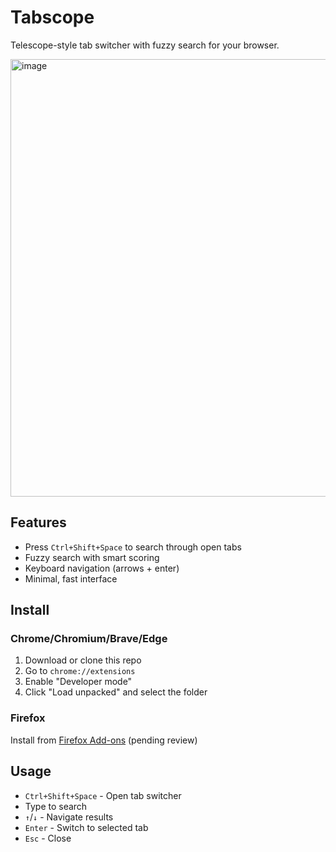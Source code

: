 # Tabscope

Telescope-style tab switcher with fuzzy search for your browser.

<img width="900" height="700" alt="image" src="https://github.com/user-attachments/assets/60e7cfed-2200-4359-b166-77567564d0a9" />



## Features

- Press `Ctrl+Shift+Space` to search through open tabs
- Fuzzy search with smart scoring
- Keyboard navigation (arrows + enter)
- Minimal, fast interface

## Install

### Chrome/Chromium/Brave/Edge
1. Download or clone this repo
2. Go to `chrome://extensions`
3. Enable "Developer mode"
4. Click "Load unpacked" and select the folder

### Firefox
Install from [Firefox Add-ons](https://addons.mozilla.org/firefox/addon/tabscope/) (pending review)

## Usage

- `Ctrl+Shift+Space` - Open tab switcher
- Type to search
- `↑`/`↓` - Navigate results
- `Enter` - Switch to selected tab
- `Esc` - Close
